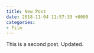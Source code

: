 ```yaml
---
title: New Post
date: 2018-11-04 11:57:33 +0000
categories:
- Film
---
```

This is a second post. Updated.
